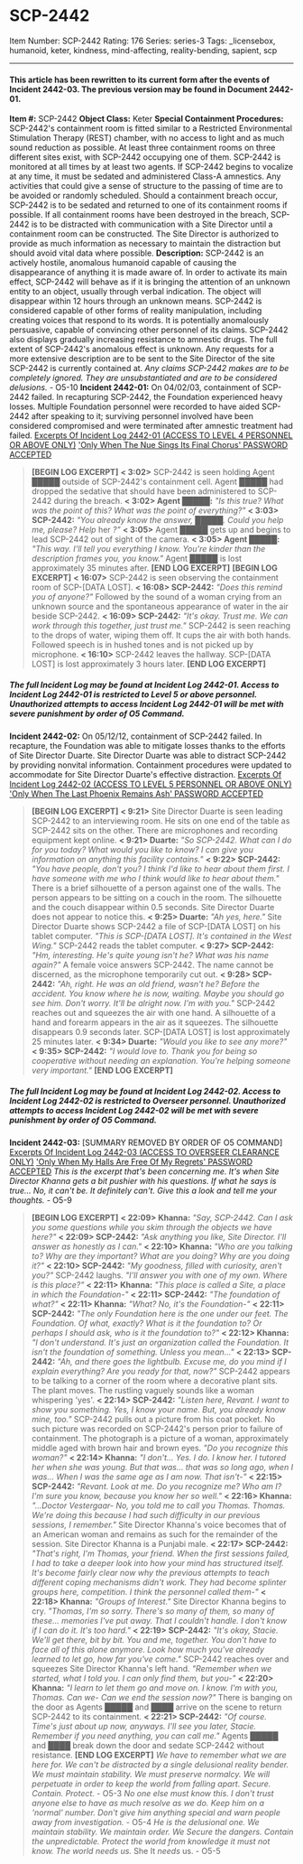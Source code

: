 # SCP-2442
Item Number: SCP-2442
Rating: 176
Series: series-3
Tags: _licensebox, humanoid, keter, kindness, mind-affecting, reality-bending, sapient, scp

---

#### **This article has been rewritten to its current form after the events of Incident 2442-03. The previous version may be found in Document 2442-01.**
**Item #:** SCP-2442
**Object Class:** Keter
**Special Containment Procedures:** SCP-2442's containment room is fitted similar to a Restricted Environmental Stimulation Therapy (REST) chamber, with no access to light and as much sound reduction as possible. At least three containment rooms on three different sites exist, with SCP-2442 occupying one of them.
SCP-2442 is monitored at all times by at least two agents. If SCP-2442 begins to vocalize at any time, it must be sedated and administered Class-A amnestics. Any activities that could give a sense of structure to the passing of time are to be avoided or randomly scheduled.
Should a containment breach occur, SCP-2442 is to be sedated and returned to one of its containment rooms if possible. If all containment rooms have been destroyed in the breach, SCP-2442 is to be distracted with communication with a Site Director until a containment room can be constructed. The Site Director is authorized to provide as much information as necessary to maintain the distraction but should avoid vital data where possible.
**Description:** SCP-2442 is an actively hostile, anomalous humanoid capable of causing the disappearance of anything it is made aware of. In order to activate its main effect, SCP-2442 will behave as if it is bringing the attention of an unknown entity to an object, usually through verbal indication. The object will disappear within 12 hours through an unknown means.
SCP-2442 is considered capable of other forms of reality manipulation, including creating voices that respond to its words. It is potentially anomalously persuasive, capable of convincing other personnel of its claims. SCP-2442 also displays gradually increasing resistance to amnestic drugs. The full extent of SCP-2442's anomalous effect is unknown.
Any requests for a more extensive description are to be sent to the Site Director of the site SCP-2442 is currently contained at.
_Any claims SCP-2442 makes are to be completely ignored. They are unsubstantiated and are to be considered delusions._ \- O5-10
**Incident 2442-01:** On 04/02/03, containment of SCP-2442 failed. In recapturing SCP-2442, the Foundation experienced heavy losses. Multiple Foundation personnel were recorded to have aided SCP-2442 after speaking to it; surviving personnel involved have been considered compromised and were terminated after amnestic treatment had failed.
[Excerpts Of Incident Log 2442-01 (ACCESS TO LEVEL 4 PERSONNEL OR ABOVE ONLY)](javascript:;)
['Only When The Nue Sings Its Final Chorus' PASSWORD ACCEPTED](javascript:;)
> **[BEGIN LOG EXCERPT]**
> **< 3:02>** SCP-2442 is seen holding Agent █████ outside of SCP-2442's containment cell. Agent █████ had dropped the sedative that should have been administered to SCP-2442 during the breach.
> **< 3:02> Agent █████:** _"Is this true? What was the point of this? What was the point of everything?"_
> **< 3:03> SCP-2442:** _"You already know the answer, █████. Could you help me, please? Help_ her _?"_
> **< 3:05>** Agent █████ gets up and begins to lead SCP-2442 out of sight of the camera.
> **< 3:05> Agent █████:** _"This way. I'll tell you everything I know. You're kinder than the description frames you, you know."_ Agent █████ is lost approximately 35 minutes after.
> **[END LOG EXCERPT]**
> **[BEGIN LOG EXCERPT]**
> **< 16:07>** SCP-2442 is seen observing the containment room of SCP-[DATA LOST].
> **< 16:08> SCP-2442:** _"Does this remind you of anyone?"_ Followed by the sound of a woman crying from an unknown source and the spontaneous appearance of water in the air beside SCP-2442.
> **< 16:09> SCP-2442:** _"It's okay. Trust me. We can work through this together, just trust me."_ SCP-2442 is seen reaching to the drops of water, wiping them off. It cups the air with both hands. Followed speech is in hushed tones and is not picked up by microphone.
> **< 16:10>** SCP-2442 leaves the hallway. SCP-[DATA LOST] is lost approximately 3 hours later.
> **[END LOG EXCERPT]**
##### **The full Incident Log may be found at Incident Log 2442-01. Access to Incident Log 2442-01 is restricted to _Level 5 or above_ personnel. Unauthorized attempts to access Incident Log 2442-01 will be met with severe punishment by order of O5 Command.**
**Incident 2442-02:** On 05/12/12, containment of SCP-2442 failed. In recapture, the Foundation was able to mitigate losses thanks to the efforts of Site Director Duarte. Site Director Duarte was able to distract SCP-2442 by providing nonvital information. Containment procedures were updated to accommodate for Site Director Duarte's effective distraction.
[Excerpts Of Incident Log 2442-02 (ACCESS TO LEVEL 5 PERSONNEL OR ABOVE ONLY)](javascript:;)
['Only When The Last Phoenix Remains Ash' PASSWORD ACCEPTED](javascript:;)
> **[BEGIN LOG EXCERPT]**
> **< 9:21>** Site Director Duarte is seen leading SCP-2442 to an interviewing room. He sits on one end of the table as SCP-2442 sits on the other. There are microphones and recording equipment kept online.
> **< 9:21> Duarte:** _"So SCP-2442. What can I do for you today? What would you like to know? I can give you information on anything this facility contains."_
> **< 9:22> SCP-2442:** _"You have people, don't you? I think I'd like to hear about them first. I have someone with me who I think would like to hear about them."_ There is a brief silhouette of a person against one of the walls. The person appears to be sitting on a couch in the room. The silhouette and the couch disappear within 0.5 seconds. Site Director Duarte does not appear to notice this.
> **< 9:25> Duarte:** _"Ah yes, here."_ Site Director Duarte shows SCP-2442 a file of SCP-[DATA LOST] on his tablet computer. _"This is SCP-[DATA LOST]. It's contained in the West Wing."_ SCP-2442 reads the tablet computer.
> **< 9:27> SCP-2442:** _"Hm, interesting. He's quite young isn't he? What was his name again?"_ A female voice answers SCP-2442. The name cannot be discerned, as the microphone temporarily cut out.
> **< 9:28> SCP-2442:** _"Ah, right. He was an old friend, wasn't he? Before the accident. You know where he is now, waiting. Maybe you should go see him. Don't worry. It'll be alright now. I'm with you."_ SCP-2442 reaches out and squeezes the air with one hand. A silhouette of a hand and forearm appears in the air as it squeezes. The silhouette disappears 0.9 seconds later. SCP-[DATA LOST] is lost approximately 25 minutes later.
> **< 9:34> Duarte:** _"Would you like to see any more?"_
> **< 9:35> SCP-2442:** _"I would love to. Thank you for being so cooperative without needing an explanation. You're helping someone very important."_
> **[END LOG EXCERPT]**
##### **The full Incident Log may be found at Incident Log 2442-02. Access to Incident Log 2442-02 is restricted to _Overseer personnel_. Unauthorized attempts to access Incident Log 2442-02 will be met with severe punishment by order of O5 Command.**
**Incident 2442-03:** [SUMMARY REMOVED BY ORDER OF O5 COMMAND]
[Excerpts Of Incident Log 2442-03 (ACCESS TO OVERSEER CLEARANCE ONLY)](javascript:;)
['Only When My Halls Are Free Of My Regrets' PASSWORD ACCEPTED](javascript:;)
_This is the excerpt that's been concerning me. It's when Site Director Khanna gets a bit pushier with his questions. If what he says is true… No, it can't be. It definitely can't. Give this a look and tell me your thoughts._ \- O5-9
> **[BEGIN LOG EXCERPT]**
> **< 22:09> Khanna:** _"Say, SCP-2442. Can I ask you some questions while you skim through the objects we have here?"_
> **< 22:09> SCP-2442:** _"Ask anything you like, Site Director. I'll answer as honestly as I can."_
> **< 22:10> Khanna:** _"Who are you talking to? Why are they important? What are you doing? Why are you doing it?"_
> **< 22:10> SCP-2442:** _"My goodness, filled with curiosity, aren't you?"_ SCP-2442 laughs. _"I'll answer you with one of my own. Where is this place?"_
> **< 22:11> Khanna:** _"This place is called a Site, a place in which the Foundation-"_
> **< 22:11> SCP-2442:** _"The foundation of what?"_
> **< 22:11> Khanna:** _"What? No, it's the Foundation-"_
> **< 22:11> SCP-2442:** _"The only Foundation here is the one under our feet. The Foundation. Of what, exactly? What is it the foundation to? Or perhaps I should ask, who is it the foundation to?"_
> **< 22:12> Khanna:** _"I don't understand. It's just an organization called the Foundation. It isn't the foundation of something. Unless you mean…"_
> **< 22:13> SCP-2442:** _"Ah, and there goes the lightbulb. Excuse me, do you mind if I explain everything? Are you ready for that, now?"_ SCP-2442 appears to be talking to a corner of the room where a decorative plant sits. The plant moves. The rustling vaguely sounds like a woman whispering 'yes'.
> **< 22:14> SCP-2442:** _"Listen here, Revant. I want to show you something. Yes, I know your name. But, you already know mine, too."_ SCP-2442 pulls out a picture from his coat pocket. No such picture was recorded on SCP-2442's person prior to failure of containment. The photograph is a picture of a woman, approximately middle aged with brown hair and brown eyes. _"Do you recognize this woman?"_
> **< 22:14> Khanna:** _"I don't… Yes. I do. I know her. I tutored her when she was young. But that was… that was so long ago, when I was… When I was the same age as I am now. That isn't-"_
> **< 22:15> SCP-2442:** _"Revant. Look at me. Do you recognize me? Who am I? I'm sure you know, because you know her so well."_
> **< 22:16> Khanna:** _"…Doctor Vestergaar- No, you told me to call you Thomas. Thomas. We're doing this because I had such difficulty in our previous sessions, I remember."_ Site Director Khanna's voice becomes that of an American woman and remains as such for the remainder of the session. Site Director Khanna is a Punjabi male.
> **< 22:17> SCP-2442:** _"That's right, I'm Thomas, your friend. When the first sessions failed, I had to take a deeper look into how your mind has structured itself. It's become fairly clear now why the previous attempts to teach different coping mechanisms didn't work. They had become splinter groups here, competition. I think the personnel called them-"_
> **< 22:18> Khanna:** _"Groups of Interest."_ Site Director Khanna begins to cry. _"Thomas, I'm so sorry. There's so many of them, so many of these… memories I've put away. That I couldn't handle. I don't know if I can do it. It's too hard."_
> **< 22:19> SCP-2442:** _"It's okay, Stacie. We'll get there, bit by bit. You and me, together. You don't have to face all of this alone anymore. Look how much you've already learned to let go, how far you've come."_ SCP-2442 reaches over and squeezes Site Director Khanna's left hand. _"Remember when we started, what I told you. I can only find them, but you-"_
> **< 22:20> Khanna:** _"I learn to let them go and move on. I know. I'm with you, Thomas. Can we- Can we end the session now?"_ There is banging on the door as Agents █████ and ████ arrive on the scene to return SCP-2442 to its containment.
> **< 22:21> SCP-2442:** _"Of course. Time's just about up now, anyways. I'll see you later, Stacie. Remember if you need anything, you can call me."_ Agents █████ and ████ break down the door and sedate SCP-2442 without resistance.
> **[END LOG EXCERPT]**
_We have to remember what we are here for. We can't be distracted by a single delusional reality bender. We must maintain stability. We must preserve normalcy. We will perpetuate in order to keep the world from falling apart. Secure. Contain. Protect._ \- O5-3
_No one else must know this. I don't trust anyone else to have as much resolve as we do. Keep him on a 'normal' number. Don't give him anything special and warn people away from investigation._ \- O5-4
_He is the delusional one. We maintain stability. We maintain order. We Secure the dangers. Contain the unpredictable. Protect the world from knowledge it must not know. The world needs us._ She It _needs_ us. - O5-5